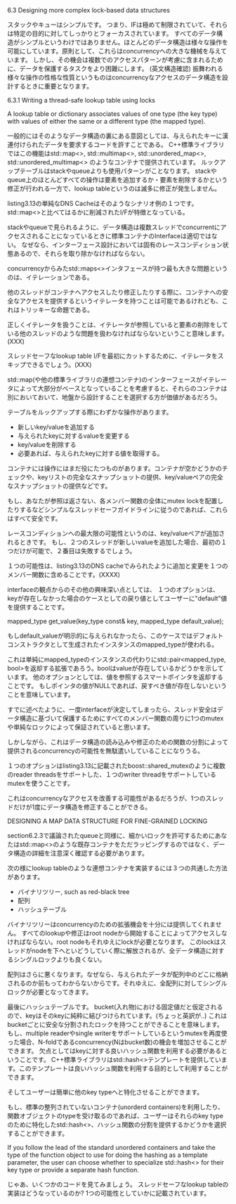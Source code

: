 6.3 Designing more complex lock-based data structures

スタックやキューはシンプルです。
つまり、IFは極めて制限されていて、それらは特定の目的に対してしっかりとフォーカスされています。
すべてのデータ構造がシンプルというわけではありません。ほとんどのデータ構造は様々な操作を可能にしています。原則として、これらはconcurrencyへの大きな機械を与えています。
しかし、その機会は複数でのアクセスパターンが考慮に含まれるために、データを保護するタスクをより困難にします。 (英文構造確認)
振舞われる様々な操作の性格な性質というものはconcurrencyなアクセスのデータ構造を設計するときに重要となります。

6.3.1 Writing a thread-safe lookup table using locks

A lookup table or dictionary associates values of one type (the key type) with values of either the same or a different type (the mapped type).


一般的にはそのようなデータ構造の裏にある意図としては、与えられたキーに漢連付けられたデータを要求するコードを許すことである。
C++標準ライブラリではこの機能はstd::map<>, std::multimap<>, std::unordered_map<>,　std::unordered_multimap<> のようなコンテナで提供されています。
ルックアップテーブルはstackやqueueよりも使用パターンがことなります。
stackやqueue上のほとんどすべての操作は要素を追加するか・要素を削除するかという修正が行われる一方で、lookup tableというのは滅多に修正が発生しません。

listing3.13の単純なDNS Cacheはそのようなシナリオ例の１つです。std::map<>と比べてはるかに削減されたI/Fが特徴となっている。

stackやqueueで見られるように、データ構造は複数スレッドでconcurrentにアクセスされることになっているときに標準コンテナのInterfaceは適切ではない。
なぜなら、インターフェース設計においては固有のレースコンディション状態あるので、それらを取り除かなければならない。

concurrencyからみたstd::maps<>インタフェースが持つ最も大きな問題というのは、イテレーションである。

他のスレッドがコンテナへアクセスしたり修正したりする際に、コンテナへの安全なアクセスを提供するというイテレータを持つことは可能であるけれども、これはトリッキーな命題である。

正しくイテレータを扱うことは、イテレータが参照していると要素の削除をしている他のスレッドのような問題を扱わなければならないということ意味します。(XXX)

スレッドセーフなlookup table I/Fを最初にカットするために、イテレータをスキップできるでしょう。(XXX)


std::map(や他の標準ライブラリの連想コンテナ)のインターフェースがイテレータによって大部分がベースとなっていることを考慮すると、それらのコンテナは別においておいて、地盤から設計することを選択する方が価値があるだろう。

テーブルをルックアップする際にわずかな操作があります。
- 新しいkey/valueを追加する
- 与えられたkeyに対するvalueを変更する
- key/valueを削除する
- 必要あれば、与えられたkeyに対する値を取得する。

コンテナには操作にはまだ役にたつものがあります。コンテナが空かどうかのチェックや、keyリストの完全なスナップショットの提供、key/valueペアの完全なスナップショットの提供などです。



もし、あなたが参照は返さない、各メンバー関数の全体にmutex lockを配置したりするなどシンプルなスレッドセーフガイドラインに従うのであれば、これらはすべて安全です。

レースコンディションへの最大限の可能性というのは、key/valueペアが追加されるときです。
もし、２つのスレッドが新しいvalueを追加した場合、最初の１つだけが可能で、２番目は失敗するでしょう。

１つの可能性は、listing3.13のDNS cacheでみられたように追加と変更を１つのメンバー関数に含めることです。(XXXX)


interfaceの観点からのその他の興味深い点としては、
１つのオプションは、keyが存在しなかった場合のケースとしての戻り値としてユーザーに"default"値を提供することです。

mapped_type get_value(key_type const& key, mapped_type default_value);

もしdefault_valueが明示的に与えられなかったら、このケースではデフォルトコンストラクタとして生成されたインスタンスのmapped_typeが使われる。




これは単純にmapped_typeのインスタンスの代わりにstd::pair<mapped_type, bool>を返却する拡張であろう。boolはvalueが存在しているかどうかを示しています。
他のオプションとしては、値を参照するスマートポインタを返却することです。
もしポインタの値がNULLであれば、戻すべき値が存在しないということを意味しています。


すでに述べたように、一度interfaceが決定してしまったら、スレッド安全はデータ構造に基づいて保護するためにすべてのメンバー関数の周りに1つのmutexや単純なロックによって保証されていると思います。

しかしながら、これはデータ構造の読み込みや修正のための関数の分割によって提供されるconcurrencyの可能性を無駄遣いしていることになりうる。

１つのオプションはlisting3.13に記載されたboost::shared_mutexのように複数のreader threadsをサポートした、１つのwriter threadをサポートしているmutexを使うことです。


これはconcurrencyなアクセスを改善する可能性があるだろうが、1つのスレッドだけが1度にデータ構造を修正することができる。




DESIGNING A MAP DATA STRUCTURE FOR FINE-GRAINED LOCKING


section6.2.3で議論されたqueueと同様に、細かいロックを許可するためにあなたはstd::map<>のような既存コンテナをただラッピングするのではなく、データ構造の詳細を注意深く確認する必要があります。


次の様にlookup tableのような連想コンテナを実装するには３つの共通した方法があります。
- バイナリツリー, such as red-black tree
- 配列
- ハッシュテーブル


バイナリツリーはconcurrencyのための拡張機会を十分には提供してくれません。
すべてのlookupや修正はroot nodeから開始することによってアクセスしなければならない。root nodeもそれゆえにlockが必要となります。
このlockはスレッドがnodeを下へといどうしていく際に解放されるが、全データ構造に対するシングルロックよりも良くない。

配列はさらに悪くなります。なぜなら、与えられたデータが配列中のどこに格納されるのか前もってわからないからです。それゆえに、全配列に対してシングルロックが必要となってきます。


最後にハッシュテーブルです。
bucket(入れ物)における固定値だと仮定されるので、keyはそのkeyに純粋に結びつけられています。(ちょっと英訳が..)
これはbucketごとに安全な分割されたロックを持つことができることを意味します。
もし、multiple readerやsingle writerをサポートしているというmutexを再度使った場合、N-foldであるconcurrency(Nはbucket数)の機会を増加させることができます。
欠点としてはkeyに対する良いハッシュ関数を利用する必要があるということです。
C++標準ライブラリはstd::hash<>テンプレートを提供しています。このテンプレートは良いハッシュ関数を利用する目的として利用することができます。



そしてユーザーは簡単に他のkey typeへと特化させることができます。

もし、標準の整列されていないコンテナ(unorderd containers)を利用したり、関数オブジェクトのtypeを受け取るのであれば、ユーザーはそれらのkey typeのために特化したstd::hash<>、ハッシュ関数の分割を提供するかどうかを選択することができます。



If you follow the lead of the standard unordered containers and take the type of the function object to use for doing the hashing as a template parameter, the user can choose whether to specialize std::hash<> for their key type or provide a separate hash function.


じゃあ、いくつかのコードを見てみましょう。
スレッドセーフなlookup tableの実装はどうなっているのか? 1つの可能性としていかに記載されています。

